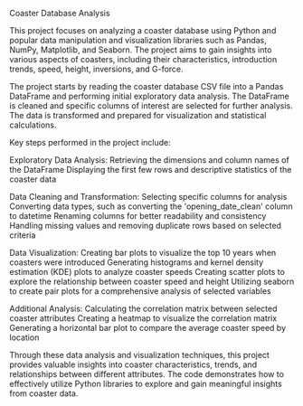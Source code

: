 Coaster Database Analysis

This project focuses on analyzing a coaster database using Python and popular data manipulation and visualization libraries such as Pandas, NumPy, Matplotlib, and Seaborn. The project aims to gain insights into various aspects of coasters, including their characteristics, introduction trends, speed, height, inversions, and G-force.

The project starts by reading the coaster database CSV file into a Pandas DataFrame and performing initial exploratory data analysis. The DataFrame is cleaned and specific columns of interest are selected for further analysis. The data is transformed and prepared for visualization and statistical calculations.

Key steps performed in the project include:

Exploratory Data Analysis:
Retrieving the dimensions and column names of the DataFrame
Displaying the first few rows and descriptive statistics of the coaster data

Data Cleaning and Transformation:
Selecting specific columns for analysis
Converting data types, such as converting the 'opening_date_clean' column to datetime
Renaming columns for better readability and consistency
Handling missing values and removing duplicate rows based on selected criteria

Data Visualization:
Creating bar plots to visualize the top 10 years when coasters were introduced
Generating histograms and kernel density estimation (KDE) plots to analyze coaster speeds
Creating scatter plots to explore the relationship between coaster speed and height
Utilizing seaborn to create pair plots for a comprehensive analysis of selected variables

Additional Analysis:
Calculating the correlation matrix between selected coaster attributes
Creating a heatmap to visualize the correlation matrix
Generating a horizontal bar plot to compare the average coaster speed by location

Through these data analysis and visualization techniques, this project provides valuable insights into coaster characteristics, trends, and relationships between different attributes. The code demonstrates how to effectively utilize Python libraries to explore and gain meaningful insights from coaster data.